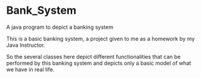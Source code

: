 # Bank_System
A java program to depict a banking system

This is a basic banking system, a project given to me as a homework by my Java Instructor.

So the several classes here depict different functionalities that can be performed by this banking system and depicts only a basic 
model of what we have in real life.
